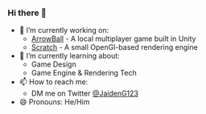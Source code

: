 ### Hi there 👋


- 🔭 I’m currently working on:
  - [ArrowBall](https://store.steampowered.com/app/1307310/ArrowBall/) - A local multiplayer game built in Unity
  - [Scratch](https://github.com/jaideng123/Scratch) - A small OpenGl-based rendering engine
- 🌱 I’m currently learning about:
  - Game Design
  - Game Engine & Rendering Tech
- 📫 How to reach me:
  - DM me on Twitter [@JaidenG123](https://github.com/jaideng123/Scratch)
- 😄 Pronouns: He/Him
